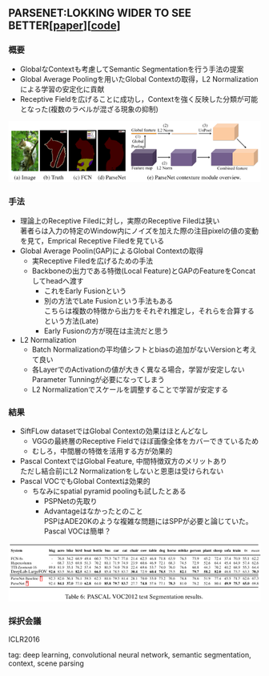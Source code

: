 ## PARSENET:LOKKING WIDER TO SEE BETTER[[paper](https://openreview.net/pdf?id=Qn8x8rGr5CkB2l8pUY8P)][[code](https://github.com/weiliu89/caffe/tree/fcn)]



### 概要
- GlobalなContextも考慮してSemantic Segmentationを行う手法の提案
- Global Average Poolingを用いたGlobal Contextの取得，L2 Normalizationによる学習の安定化に貢献
- Receptive Fieldを広げることに成功し，Contextを強く反映した分類が可能となった(複数のラベルが混ざる現象の抑制)

![parse1](./parsenet1.png)


### 手法
- 理論上のReceptive Filedに対し，実際のReceptive Filedは狭い  
著者らは入力の特定のWindow内にノイズを加えた際の注目pixelの値の変動を見て，Emprical Receptive Filedを見ている
- Global Average Poolin(GAP)によるGlobal Contextの取得
  - 実Receptive Filedを広げるための手法
  - Backboneの出力である特徴(Local Feature)とGAPのFeatureをConcatしてheadへ渡す
    - これをEarly Fusionという
    - 別の方法でLate Fusionという手法もある  
    こちらは複数の特徴から出力をそれぞれ推定し，それらを合算するという方法(Late)
    - Early Fusionの方が現在は主流だと思う
- L2 Normalization
  - Batch Normalizationの平均値シフトとbiasの追加がないVersionと考えて良い
  - 各LayerでのActivationの値が大きく異なる場合，学習が安定しない  
  Parameter Tunningが必要になってしまう
  - L2 Normalizationでスケールを調整することで学習が安定する

### 結果
- SiftFLow datasetではGlobal Contextの効果はほとんどなし  
  - VGGの最終層のReceptive Fieldでほぼ画像全体をカバーできているため
  - むしろ，中間層の特徴を活用する方が効果的
- Pascal ContextではGlobal Feature, 中間特徴双方のメリットあり  
ただし結合前にL2 Normalizationをしないと恩恵は受けられない
- Pascal VOCでもGlobal Contextは効果的  
  - ちなみにspatial pyramid poolingも試したとある  
    - PSPNetの先取り
    - Advantageはなかったとのこと  
    PSPはADE20Kのような複雑な問題にはSPPが必要と論じていた。Pascal VOCは簡単？

![parse2](./parsenet2.png)

### 採択会議
ICLR2016

tag: deep learning, convolutional neural network, semantic segmentation, context, scene parsing